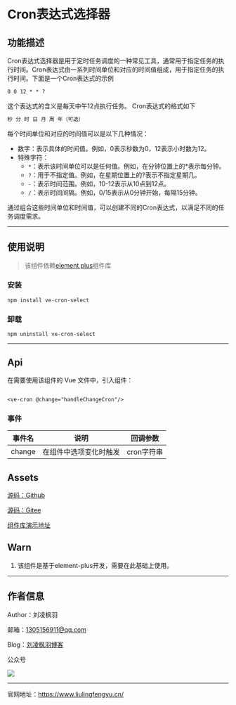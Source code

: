 # Cron表达式选择器

## 功能描述

Cron表达式选择器是用于定时任务调度的一种常见工具，通常用于指定任务的执行时间。Cron表达式由一系列时间单位和对应的时间值组成，用于指定任务的执行时间。下面是一个Cron表达式的示例

```latex
0 0 12 * * ?
```

这个表达式的含义是每天中午12点执行任务。
Cron表达式的格式如下

```latex
秒 分 时 日 月 周 年（可选）
```

每个时间单位和对应的时间值可以是以下几种情况：

- 数字：表示具体的时间值。例如，0表示秒数为0，12表示小时数为12。
- 特殊字符：
    - `*`：表示该时间单位可以是任何值。例如，在分钟位置上的*表示每分钟。
    - `?`：用于不指定值。例如，在星期位置上的?表示不指定星期几。
    - `-`：表示时间范围。例如，10-12表示从10点到12点。
    - `/`：表示时间间隔。例如，0/15表示从0分钟开始，每隔15分钟。

通过组合这些时间单位和时间值，可以创建不同的Cron表达式，以满足不同的任务调度需求。

---

## 使用说明

> 该组件依赖[element plus](https://element-plus.org/zh-CN/guide/installation.html)组件库

### 安装

```shell
npm install ve-cron-select
```

### 卸载

```shell
npm uninstall ve-cron-select
```

---

## Api

在需要使用该组件的 Vue 文件中，引入组件：

```vue

<ve-cron @change="handleChangeCron"/>
```

### 事件

| 事件名    | 说明          | 回调参数    |
|--------|-------------|---------|
| change | 在组件中选项变化时触发 | cron字符串 |

## Assets

[源码：Github](https://github.com/liuhuiwenllfy/element-plus-pro/tree/master/src/components/ve-cron)

[源码：Gitee](https://gitee.com/liu-ling-feng-yu/element-plus-pro/tree/master/src/components/ve-cron)

[组件库演示地址](https://epp.liulingfengyu.cn/preview/#/ve-cron)

## Warn

1. 该组件是基于element-plus开发，需要在此基础上使用。

---

## 作者信息

Author：刘凌枫羽

邮箱：1305156911@qq.com

Blog：[刘凌枫羽博客](https://blog.csdn.net/qq_38036909?type=blog)

公众号

[![](https://resource.liulingfengyu.cn/img/公众号二维码.jpg)](https://mp.weixin.qq.com/s?__biz=MzkxNDI2OTM0Nw==&mid=2247483939&idx=1&sn=ee8438a9047d92798765cd502820c67c&chksm=c171b7eff6063ef9a41b34f61ff6ac8c73259917505eb5d9a5b9a17e9ab3653da999e48a98d5#rd)

---

官网地址：https://www.liulingfengyu.cn/
